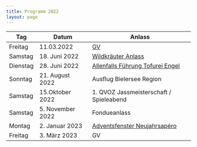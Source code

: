 ```yaml
---
title: Programm 2022
layout: page
---
```


Tag|Datum|Anlass
---|-----|------
Freitag | 11.03.2022 | [GV](/gv-2022)
Samstag | 18. Juni 2022 | [Wildkräuter Anlass](/anmeldung-krauten)
Dienstag | 28. Juni 2022 | [Allenfalls Führung Tofurei Engel](/anmeldung-tofurei)
Sonntag | 21. August 2022 | Ausflug Bielersee Region
Samstag | 15.Oktober 2022 | 1. QVOZ Jassmeisterschaft / Spieleabend
Samstag | 5. November 2022 | Fondueanlass
Montag | 2. Januar 2023 | [Adventsfenster Neujahrsapéro](/adventsfenster-2022)
Freitag | 3. März 2023 | GV
